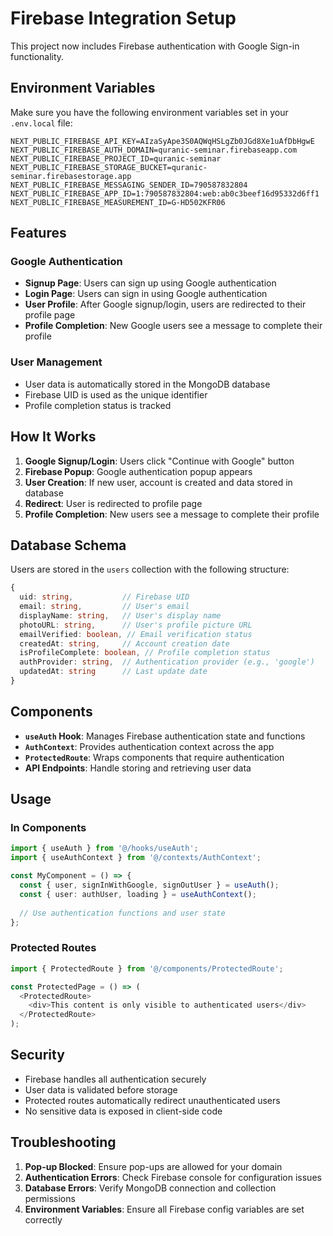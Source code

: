 # Firebase Integration Setup

This project now includes Firebase authentication with Google Sign-in functionality.

## Environment Variables

Make sure you have the following environment variables set in your `.env.local` file:

```env
NEXT_PUBLIC_FIREBASE_API_KEY=AIzaSyApe3S0AQWqHSLgZb0JGd8Xe1uAfDbHgwE
NEXT_PUBLIC_FIREBASE_AUTH_DOMAIN=quranic-seminar.firebaseapp.com
NEXT_PUBLIC_FIREBASE_PROJECT_ID=quranic-seminar
NEXT_PUBLIC_FIREBASE_STORAGE_BUCKET=quranic-seminar.firebasestorage.app
NEXT_PUBLIC_FIREBASE_MESSAGING_SENDER_ID=790587832804
NEXT_PUBLIC_FIREBASE_APP_ID=1:790587832804:web:ab0c3beef16d95332d6ff1
NEXT_PUBLIC_FIREBASE_MEASUREMENT_ID=G-HD502KFR06
```

## Features

### Google Authentication
- **Signup Page**: Users can sign up using Google authentication
- **Login Page**: Users can sign in using Google authentication
- **User Profile**: After Google signup/login, users are redirected to their profile page
- **Profile Completion**: New Google users see a message to complete their profile

### User Management
- User data is automatically stored in the MongoDB database
- Firebase UID is used as the unique identifier
- Profile completion status is tracked

## How It Works

1. **Google Signup/Login**: Users click "Continue with Google" button
2. **Firebase Popup**: Google authentication popup appears
3. **User Creation**: If new user, account is created and data stored in database
4. **Redirect**: User is redirected to profile page
5. **Profile Completion**: New users see a message to complete their profile

## Database Schema

Users are stored in the `users` collection with the following structure:

```typescript
{
  uid: string,           // Firebase UID
  email: string,         // User's email
  displayName: string,   // User's display name
  photoURL: string,      // User's profile picture URL
  emailVerified: boolean, // Email verification status
  createdAt: string,     // Account creation date
  isProfileComplete: boolean, // Profile completion status
  authProvider: string,  // Authentication provider (e.g., 'google')
  updatedAt: string      // Last update date
}
```

## Components

- **`useAuth` Hook**: Manages Firebase authentication state and functions
- **`AuthContext`**: Provides authentication context across the app
- **`ProtectedRoute`**: Wraps components that require authentication
- **API Endpoints**: Handle storing and retrieving user data

## Usage

### In Components
```typescript
import { useAuth } from '@/hooks/useAuth';
import { useAuthContext } from '@/contexts/AuthContext';

const MyComponent = () => {
  const { user, signInWithGoogle, signOutUser } = useAuth();
  const { user: authUser, loading } = useAuthContext();
  
  // Use authentication functions and user state
};
```

### Protected Routes
```typescript
import { ProtectedRoute } from '@/components/ProtectedRoute';

const ProtectedPage = () => (
  <ProtectedRoute>
    <div>This content is only visible to authenticated users</div>
  </ProtectedRoute>
);
```

## Security

- Firebase handles all authentication securely
- User data is validated before storage
- Protected routes automatically redirect unauthenticated users
- No sensitive data is exposed in client-side code

## Troubleshooting

1. **Pop-up Blocked**: Ensure pop-ups are allowed for your domain
2. **Authentication Errors**: Check Firebase console for configuration issues
3. **Database Errors**: Verify MongoDB connection and collection permissions
4. **Environment Variables**: Ensure all Firebase config variables are set correctly
